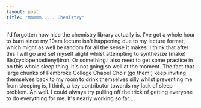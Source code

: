 ```yaml
---
layout: post
title: "Mmmmm..... Chemistry"
---
```

I'd forgotten how nice the chemistry library actually is. I've got a whole
hour to burn since my 10am lecture isn't happening due to my lecture format,
which might as well be random for all the sense it makes. I think that after
this I will go and set myself alight whilst attempting to synthesize (make)
Bis(cyclopentadienyl)iron. Or something.I also need to get some practice in on
this whole sleep thing, it's not going so well at the moment. The fact that
large chunks of Pembroke College Chapel Choir (go them!) keep inviting
themselves back to my room to drink themselves silly whilst preventing me from
sleeping is, I think, a key contributor towards my lack of sleep problem. Ah
well. I could always try pulling off the trick of getting everyone to do
everything for me. It's nearly working so far....
